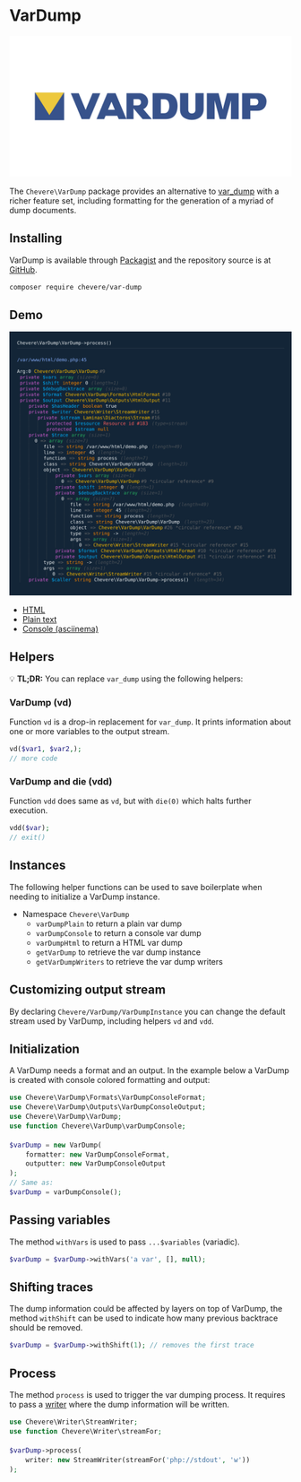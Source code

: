 # VarDump

![VarDump](../src/packages/var-dump/var-dump-social.svg)

The `Chevere\VarDump` package provides an alternative to [var_dump](https://www.php.net/var-dump) with a richer feature set, including formatting for the generation of a myriad of dump documents.

## Installing

VarDump is available through [Packagist](https://packagist.org/packages/chevere/var-dump) and the repository source is at [GitHub](https://github.com/chevere/var-dump).

```sh
composer require chevere/var-dump
```

## Demo

![HTML demo](../src/packages/var-dump/demo.svg)

* [HTML](https://chevere.github.io/var-dump/demo/output/html.html)
* [Plain text](https://chevere.github.io/var-dump/demo/output/plain.txt)
* [Console (asciinema)](https://asciinema.org/a/492994)

## Helpers

💡 **TL;DR:** You can replace `var_dump` using the following helpers:

### VarDump (vd)

Function `vd` is a drop-in replacement for `var_dump`. It prints information about one or more variables to the output stream.

```php
vd($var1, $var2,);
// more code
```

### VarDump and die (vdd)

Function `vdd` does same as `vd`, but with `die(0)` which halts further execution.

```php
vdd($var);
// exit()
```

## Instances

The following helper functions can be used to save boilerplate when needing to initialize a VarDump instance.

* Namespace `Chevere\VarDump`
  * `varDumpPlain` to return a plain var dump
  * `varDumpConsole` to return a console var dump
  * `varDumpHtml` to return a HTML var dump
  * `getVarDump` to retrieve the var dump instance
  * `getVarDumpWriters` to retrieve the var dump writers

## Customizing output stream

By declaring `Chevere/VarDump/VarDumpInstance` you can change the default stream used by VarDump, including helpers `vd` and `vdd`.

## Initialization

A VarDump needs a format and an output. In the example below a VarDump is created with console colored formatting and output:

```php
use Chevere\VarDump\Formats\VarDumpConsoleFormat;
use Chevere\VarDump\Outputs\VarDumpConsoleOutput;
use Chevere\VarDump\VarDump;
use function Chevere\VarDump\varDumpConsole;

$varDump = new VarDump(
    formatter: new VarDumpConsoleFormat,
    outputter: new VarDumpConsoleOutput
);
// Same as:
$varDump = varDumpConsole();
```

## Passing variables

The method `withVars` is used to pass `...$variables` (variadic).

```php
$varDump = $varDump->withVars('a var', [], null);
```

## Shifting traces

The dump information could be affected by layers on top of VarDump, the method `withShift` can be used to indicate how many previous backtrace should be removed.

```php
$varDump = $varDump->withShift(1); // removes the first trace
```

## Process

The method `process` is used to trigger the var dumping process. It requires to pass a [writer](../library/writer.md) where the dump information will be written.

```php
use Chevere\Writer\StreamWriter;
use function Chevere\Writer\streamFor;

$varDump->process(
    writer: new StreamWriter(streamFor('php://stdout', 'w'))
);
```
